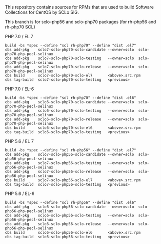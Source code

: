 This repository contains sources for RPMs that are used
to build Software Collections for CentOS by SCLo SIG.

This branch is for sclo-php56 and sclo-php70 packages
(for rh-php56 and rh-php70 SCL)


PHP 7.0 / EL 7

    build -bs *spec --define "scl rh-php70" --define "dist .el7"
    cbs add-pkg    sclo7-sclo-php70-sclo-candidate --owner=sclo  sclo-php70-php-pecl-selinux
    cbs add-pkg    sclo7-sclo-php70-sclo-testing   --owner=sclo  sclo-php70-php-pecl-selinux
    cbs add-pkg    sclo7-sclo-php70-sclo-release   --owner=sclo  sclo-php70-php-pecl-selinux
    cbs build      sclo7-sclo-php70-sclo-el7       <above>.src.rpm
    cbs tag-build  sclo7-sclo-php70-sclo-testing   <previous>

PHP 7.0 / EL-6

    build -bs *spec --define "scl rh-php70" --define "dist .el6"
    cbs add-pkg    sclo6-sclo-php70-sclo-candidate --owner=sclo  sclo-php70-php-pecl-selinux
    cbs add-pkg    sclo6-sclo-php70-sclo-testing   --owner=sclo  sclo-php70-php-pecl-selinux
    cbs add-pkg    sclo6-sclo-php70-sclo-release   --owner=sclo  sclo-php70-php-pecl-selinux
    cbs build      sclo6-sclo-php70-sclo-el6       <above>.src.rpm
    cbs tag-build  sclo6-sclo-php70-sclo-testing   <previous>

PHP 5.6 / EL 7

    build -bs *spec --define "scl rh-php56" --define "dist .el7"
    cbs add-pkg    sclo7-sclo-php56-sclo-candidate --owner=sclo  sclo-php56-php-pecl-selinux
    cbs add-pkg    sclo7-sclo-php56-sclo-testing   --owner=sclo  sclo-php56-php-pecl-selinux
    cbs add-pkg    sclo7-sclo-php56-sclo-release   --owner=sclo  sclo-php56-php-pecl-selinux
    cbs build      sclo7-sclo-php56-sclo-el7       <above>.src.rpm
    cbs tag-build  sclo7-sclo-php56-sclo-testing   <previous>

PHP 5.6 / EL-6

    build -bs *spec --define "scl rh-php56" --define "dist .el6"
    cbs add-pkg    sclo6-sclo-php56-sclo-candidate --owner=sclo  sclo-php56-php-pecl-selinux
    cbs add-pkg    sclo6-sclo-php56-sclo-testing   --owner=sclo  sclo-php56-php-pecl-selinux
    cbs add-pkg    sclo6-sclo-php56-sclo-release   --owner=sclo  sclo-php56-php-pecl-selinux
    cbs build      sclo6-sclo-php56-sclo-el6       <above>.src.rpm
    cbs tag-build  sclo6-sclo-php56-sclo-testing   <previous>


